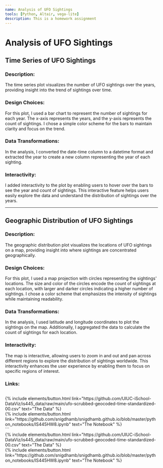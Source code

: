 ```yaml
---
name: Analysis of UFO Sightings
tools: [Python, Altair, vega-lite]
description: This is a homework assignment
---
```


# Analysis of UFO Sightings

## Time Series of UFO Sightings

### Description:
The time series plot visualizes the number of UFO sightings over the years, providing insight into the trend of sightings over time.

### Design Choices:
For this plot, I used a bar chart to represent the number of sightings for each year. The x-axis represents the years, and the y-axis represents the count of sightings. I chose a simple color scheme for the bars to maintain clarity and focus on the trend.

### Data Transformations:
In the analysis, I converted the date-time column to a datetime format and extracted the year to create a new column representing the year of each sighting.

### Interactivity:
I added interactivity to the plot by enabling users to hover over the bars to see the year and count of sightings. This interactive feature helps users easily explore the data and understand the distribution of sightings over the years.

---

## Geographic Distribution of UFO Sightings

### Description:
The geographic distribution plot visualizes the locations of UFO sightings on a map, providing insight into where sightings are concentrated geographically.

### Design Choices:
For this plot, I used a map projection with circles representing the sightings' locations. The size and color of the circles encode the count of sightings at each location, with larger and darker circles indicating a higher number of sightings. I chose a color scheme that emphasizes the intensity of sightings while maintaining readability.

### Data Transformations:
In the analysis, I used latitude and longitude coordinates to plot the sightings on the map. Additionally, I aggregated the data to calculate the count of sightings for each location.

### Interactivity:
The map is interactive, allowing users to zoom in and out and pan across different regions to explore the distribution of sightings worldwide. This interactivity enhances the user experience by enabling them to focus on specific regions of interest.

### Links:
```
```
<div class="left">
{% include elements/button.html link="https://github.com/UIUC-iSchool-DataViz/is445_data/raw/main/ufo-scrubbed-geocoded-time-standardized-00.csv" text="The Data" %}
</div>

<div class="right">
{% include elements/button.html link="https://github.com/snigdhamb/snigdhamb.github.io/blob/master/python_notebooks/IS445HW8.ipynb" text="The Notebook" %}
</div>
```

<!-- these are written in a combo of html and liquid --> 

<div class="left">
{% include elements/button.html link="https://github.com/UIUC-iSchool-DataViz/is445_data/raw/main/ufo-scrubbed-geocoded-time-standardized-00.csv" text="The Data" %}
</div>

<div class="right">
{% include elements/button.html link="https://github.com/snigdhamb/snigdhamb.github.io/blob/master/python_notebooks/IS445HW8.ipynb" text="The Notebook" %}
</div>

